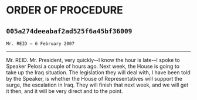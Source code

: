 # ORDER OF PROCEDURE
## `005a274deeabaf2ad525f6a45bf36009`
`Mr. REID — 6 February 2007`

---


Mr. REID. Mr. President, very quickly--I know the hour is late--I 
spoke to Speaker Pelosi a couple of hours ago. Next week, the House is 
going to take up the Iraq situation. The legislation they will deal 
with, I have been told by the Speaker, is whether the House of 
Representatives will support the surge, the escalation in Iraq. They 
will finish that next week, and we will get it then, and it will be 
very direct and to the point.
